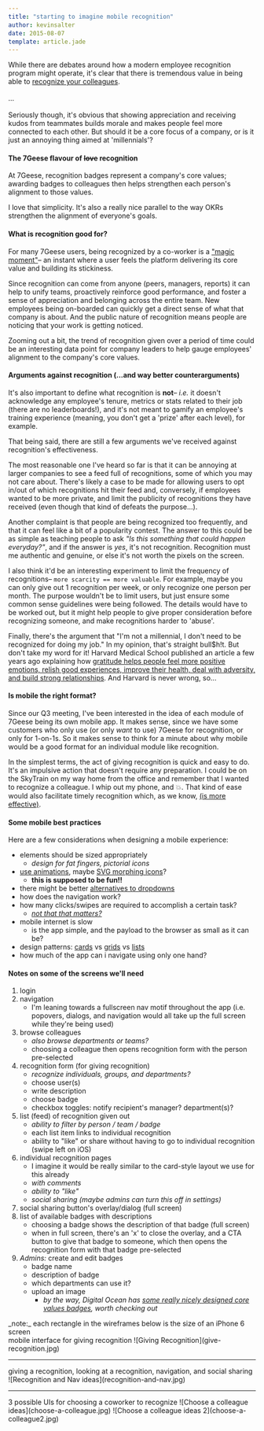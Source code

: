 ```yaml
---
title: "starting to imagine mobile recognition"
author: kevinsalter
date: 2015-08-07
template: article.jade
---
```


While there are debates around how a modern employee recognition program might operate, it's clear that there is tremendous value in being able to [recognize your colleagues](https://www.officevibe.com/facegame).
<br><br>
...
<br><br>
Seriously though, it's obvious that showing appreciation and receiving kudos from teammates builds morale and makes people feel more connected to each other.  But should it be a core focus of a company, or is it just an annoying thing aimed at 'millennials'?

<span class="more"></span>

#### The 7Geese flavour of ~~love~~ recognition

At 7Geese, recognition badges represent a company's core values; awarding badges to colleagues then helps strengthen each person's alignment to those values.

I love that simplicity.  It's also a really nice parallel to the way OKRs strengthen the alignment of everyone's goals.

#### What is recognition good for?

For many 7Geese users, being recognized by a co-worker is a ["magic moment"](http://genius.com/Alex-schultz-lecture-6-growth-annotated)– an instant where a user feels the platform delivering its core value and building its stickiness.

Since recognition can come from anyone (peers, managers, reports) it can help to unify teams, proactively reinforce good performance, and foster a sense of appreciation and belonging across the entire team.  New employees being on-boarded can quickly get a direct sense of what that company is about.  And the public nature of recognition means people are noticing that your work is getting noticed.

Zooming out a bit, the trend of recognition given over a period of time could be an interesting data point for company leaders to help gauge employees' alignment to the company's core values.


#### Arguments against recognition (...and way better counterarguments)

It's also important to define what recognition is **not**– _i.e._ it doesn't acknowledge any employee's tenure, metrics or stats related to their job (there are no leaderboards!), and it's not meant to gamify an employee's training experience (meaning, you don't get a 'prize' after each level), for example.

That being said, there are still a few arguments we've received against recognition's effectiveness.

The most reasonable one I've heard so far is that it can be annoying at larger companies to see a feed full of recognitions, some of which you may not care about.  There's likely a case to be made for allowing users to opt in/out of which recognitions hit their feed and, conversely, if employees wanted to be more private, and limit the publicity of recognitions they have received (even though that kind of defeats the purpose...).

Another complaint is that people are being recognized too frequently, and that it can feel like a bit of a popularity contest.  The answer to this could be as simple as teaching people to ask _"Is this something that could happen everyday?"_, and if the answer is _yes_, it's not recognition.  Recognition must me authentic and genuine, or else it's not worth the pixels on the screen.

I also think it'd be an interesting experiment to limit the frequency of recognitions– `more scarcity == more valuable`.  For example, maybe you can only give out 1 recognition per week, or only recognize one person per month.  The purpose wouldn't be to limit users, but just ensure some common sense guidelines were being followed.  The details would have to be worked out, but it might help people to give proper consideration before recognizing someone, and make recognitions harder to 'abuse'.

Finally, there's the argument that "I'm not a millennial, I don't need to be recognized for doing my job."  In my opinion, that's straight bull$h!t.  But don't take my word for it!  Harvard Medical School published an article a few years ago explaining how [gratitude helps people feel more positive emotions, relish good experiences, improve their health, deal with adversity, and build strong relationships](http://www.health.harvard.edu/newsletter_article/in-praise-of-gratitude).  And Harvard is never wrong, so...

#### Is mobile the right format?

Since our Q3 meeting, I've been interested in the idea of each module of 7Geese being its own mobile app.  It makes sense, since we have some customers who only use (or only _want_ to use) 7Geese for recognition, or only for 1-on-1s.  So it makes sense to think for a minute about why mobile would be a good format for an individual module like recognition.

In the simplest terms, the act of giving recognition is quick and easy to do.  It's an impulsive action that doesn't require any preparation.  I could be on the SkyTrain on my way home from the office and remember that I wanted to recognize a colleague.  I whip out my phone, and 💥.  That kind of ease would also facilitate timely recognition which, as we know, [(is more effective)](http://support.7geese.com/hc/en-us/articles/204411167-Tips-On-Recognizing-a-Teammate).


#### Some mobile best practices

Here are a few considerations when designing a mobile experience:
- elements should be sized appropriately
    - _design for fat fingers, pictorial icons_
- [use animations](http://tympanus.net/Development/CardExpansion/), maybe [SVG morphing icons](http://tympanus.net/Development/AnimatedSVGIcons/)?
    - **this is supposed to be fun!!**
- there might be better [alternatives to dropdowns](http://www.lukew.com/ff/entry.asp?1950)
- how does the navigation work?
- how many clicks/swipes are required to accomplish a certain task?
    - _[not that that matters?](http://uxmyths.com/post/654026581/myth-all-pages-should-be-accessible-in-3-clicks)_
- mobile internet is slow
    - is the app simple, and the payload to the browser as small as it can be?
- design patterns: [cards](https://blog.intercom.io/why-cards-are-the-future-of-the-web/) vs [grids](http://blog.uxpin.com/6774/5-creative-mobile-ui-patterns-navigation/) vs [lists](http://www.nngroup.com/articles/image-vs-list-mobile-navigation/)
- how much of the app can i navigate using only one hand?

#### Notes on some of the screens we'll need

1. login
2. navigation
    - I'm leaning towards a fullscreen nav motif throughout the app (i.e. popovers, dialogs, and navigation would all take up the full screen while they're being used)
3. browse colleagues
    - _also browse departments or teams?_
    - choosing a colleague then opens recognition form with the person pre-selected
4. recognition form (for giving recognition)
    - _recognize individuals, groups, and departments?_
    - choose user(s)
    - write description
    - choose badge
    - checkbox toggles: notify recipient's manager? department(s)?
5. list (feed) of recognition given out
    - _ability to filter by person / team / badge_
    - each list item links to individual recognition
    - ability to "like" or share without having to go to individual recognition (swipe left on iOS)
6. individual recognition pages
    - I imagine it would be really similar to the card-style layout we use for this already
    - _with comments_
    - _ability to "like"_
    - _social sharing (maybe admins can turn this off in settings)_
7. social sharing button's overlay/dialog (full screen)
8. list of available badges with descriptions
    - choosing a badge shows the description of that badge (full screen)
    - when in full screen, there's an 'x' to close the overlay, and a CTA button to give that badge to someone, which then opens the recognition form with that badge pre-selected
9. _Admins:_ create and edit badges
    - badge name
    - description of badge
    - which departments can use it?
    - upload an image
        - _by the way, Digital Ocean has [some really nicely designed core values badges](http://drbl.in/mZXI), worth checking out_

<p class="article-end"></p>

<div id="footnote-1" class="footnote">
    _note:_ each rectangle in the wireframes below is the size of an iPhone 6 screen
</div>
<span class="annotation">
    mobile interface for giving recognition
</span>
![Giving Recognition](give-recognition.jpg)
<hr>
<span class="annotation">
    giving a recognition, looking at a recognition, navigation, and social sharing
</span>
![Recognition and Nav ideas](recognition-and-nav.jpg)
<hr>
<span class="annotation">
    3 possible UIs for choosing a coworker to recognize
</span>
![Choose a colleague ideas](choose-a-colleague.jpg)
![Choose a colleague ideas 2](choose-a-colleague2.jpg)
